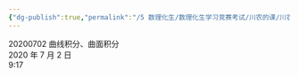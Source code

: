 ```yaml
---
{"dg-publish":true,"permalink":"/5 数理化生/数理化生学习竞赛考试/川农的课/川农高等数学/20200702曲线积分、曲面积分/","title":"20200702曲线积分、曲面积分"}
---
```



20200702 曲线积分、曲面积分  
2020 年 7 月 2 日  
9:17